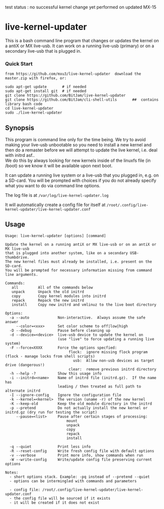 test status : no successful kernel change yet performed on updated MX-15 




# live-kernel-updater
This is a bash command line program that changes or updates the kernel on a antiX or MX
live-usb. It can work on a running live-usb (primary) or on a secondary live-usb that is plugged in.

### Quick Start
    from https://github.com/mxu3/live-kernel-updater  download the master.zip with firefox, or:

    sudo apt-get update       # if needed
    sudo apt-get install git  # if needed
    git clone https://github.com/BitJam/live-kernel-updater
    git clone https://github.com/BitJam/cli-shell-utils       ##  contains library bash code
    cd live-kernel-updater
    sudo ./live-kernel-updater

## Synopsis


This program is command line only for the time being.  We try to avoid making your
live-usb unbootable so you need to install a new kernel and then do a
remaster before we will attempt to update the live kernel, i.e. deal with initrd asf..  
We do this by always looking for new kernels inside of the linuxfs file (in /boot) so we
know it will be available upon next boot.

It can update a running live system or a live-usb that you plugged in, e.g. on a SD-card.
You will be prompted with choices if you do not already specify what you want to do via command line options.

The log file is at `/var/log/live-kernel-updater.log` 

It will automatically create a config file for itself at
`/root/.config/live-kernel-updater/live-kernel-updater.conf`


## Usage

```
Usage: live-kernel-updater [options] [command]

Update the kernel on a running antiX or MX live-usb or on an antiX or MX live-usb
that is plugged into another system, like on a secondary USB-thumbdrive.  
The new kernel files must already be installed, i.e. present on the SD-card.
You will be prompted for necessary information missing from command line arguments.

Commands:
   all         All of the commands below
   unpack      Unpack the old initrd
   copy        Copy kernel modules into initrd
   repack      Repack the new initrd
   install     Copy new initrd and vmlinuz to the live boot directory

Options:
  -a --auto             Non-interactive.  Always assume the safe answer
     --color=<xxx>      Set color scheme to off|low|high
  -D --debug            Pause before cleaning up
  -d --device=<device>  live-usb device to update the kernel on
                        (use "live" to force updating a running live system)
  -F --force=XXXX       Force the options specfied:
                             flock:  ignore missing flock program (flock - manage locks from shell scripts)
                               usb:  Allow non-usb devices as target drive (dangerous!)
                             clear:  remove previous initrd directory
  -h --help -?          Show this usage info
  -i --initrd=<name>    Name of initrd file (initrd.gz).  If the name has
                        leading / then treated as full path to alternate initrd
  -I --ignore-config    Ignore the configuration file
  -k --kernel=<kernel>  The version (uname -r) of the new kernel
  -K --keep-old         Keep the old module directory in the initrd
  -p --pretend          Do not actually install the new kernel or initrd.gz (dry run for testing the script)
     --pause=<list>     Pause after certain stages of processing:
                            mount
                            unpack
                            copy
                            repack
                            install

  -q --quiet            Print less info
  -R --reset-config     Write fresh config file with default options
  -v --verbose          Print more info, show commands when run
  -W --write-config     Write/update config file preserving current options

Notes:
  - short options stack. Example: -pq instead of --pretend --quiet
  - options can be intermingled with commands and parameters
  
  - config file: /root/.config/live-kernel-updater/live-kernel-updater.conf
  - the config file will be sourced if it exists
  - it will be created if it does not exist
```
